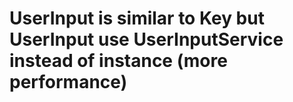 # UserInput is similar to Key but UserInput use UserInputService instead of instance (more performance)
